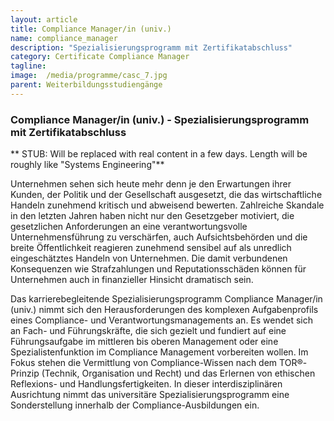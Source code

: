 ```yaml
---
layout: article
title: Compliance Manager/in (univ.)
name: compliance_manager
description: "Spezialisierungsprogramm mit Zertifikatabschluss"
category: Certificate Compliance Manager
tagline: 
image:  /media/programme/casc_7.jpg
parent: Weiterbildungsstudiengänge
---
```


### Compliance Manager/in (univ.) - Spezialisierungsprogramm mit Zertifikatabschluss

** STUB: Will be replaced with real content in a few days. Length will be roughly like "Systems Engineering"**

Unternehmen sehen sich heute mehr denn je den Erwartungen ihrer Kunden, der Politik und der Gesellschaft ausgesetzt, die das wirtschaftliche Handeln zunehmend kritisch und abweisend bewerten. Zahlreiche Skandale in den letzten Jahren haben nicht nur den Gesetzgeber motiviert, die gesetzlichen Anforderungen an eine verantwortungsvolle Unternehmensführung zu verschärfen, auch Aufsichtsbehörden und die breite Öffentlichkeit reagieren zunehmend sensibel auf als unredlich eingeschätztes Handeln von Unternehmen. Die damit verbundenen Konsequenzen wie Strafzahlungen und Reputationsschäden können für Unternehmen auch in finanzieller Hinsicht dramatisch sein.

Das karrierebegleitende Spezialisierungsprogramm Compliance Manager/in (univ.) nimmt sich den Herausforderungen des komplexen Aufgabenprofils eines Compliance- und Verantwortungsmanagements an. Es wendet sich an Fach- und Führungskräfte, die sich gezielt und fundiert auf eine Führungsaufgabe im mittleren bis oberen Management oder eine Spezialistenfunktion im Compliance Management vorbereiten wollen. Im Fokus stehen die Vermittlung von Compliance-Wissen nach dem TOR®-Prinzip (Technik, Organisation und Recht) und das Erlernen von ethischen Reflexions- und Handlungsfertigkeiten. In dieser interdisziplinären Ausrichtung nimmt das universitäre Spezialisierungsprogramm eine Sonderstellung innerhalb der Compliance-Ausbildungen ein.


